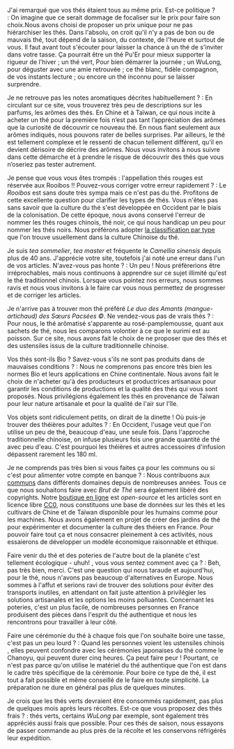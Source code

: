 <script>
    window.addEventListener("load", function(event) {
        const dts = document.querySelectorAll("dt")
        dts.forEach(dt => dt.addEventListener('click', event => {
            event.currentTarget.classList.toggle('visible')
            event.currentTarget.nextElementSibling.classList.toggle('visible')
        }))
    });
</script>

J'ai remarqué que vos thés étaient tous au même prix. Est-ce politique ?  
: On imagine que ce serait dommage de focaliser sur le prix pour faire son choix.Nous avons choisi de proposer un prix unique pour ne pas hiérarchiser les thés.
Dans l'absolu, on croit qu'il n'y a pas de bon ou de mauvais thé, tout dépend de la saison, du contexte, de l'heure et surtout de vous. Il faut avant tout s'écouter pour laisser la chance à un thé de s'inviter dans votre tasse. Ça pourrait être un thé Pu'Er pour mieux supporter la rigueur de l'hiver ; un thé vert, Pour bien démarrer la journée ; un WuLong, pour déguster avec une amie retrouvée ; ce thé blanc, fidèle compagnon, de vos instants lecture ; ou encore un thé inconnu pour se laisser surprendre.

Je ne retrouve pas les notes aromatiques décrites habituellement ?
: En circulant sur ce site, vous trouverez très peu de descriptions sur les parfums, les arômes des thés. En Chine et à Taïwan, ce qui nous incite à acheter un thé pour la première fois n’est pas tant l’appréciation des arômes que la curiosité de découvrir ce nouveau thé. En nous fiant seulement aux arômes indiqués, nous pouvons rater de belles surprises. Par ailleurs, le thé est tellement complexe et le ressenti de chacun tellement différent, qu’il en devient dérisoire de décrire des arômes. Nous vous invitons à nous suivre dans cette démarche et à prendre le risque de découvrir des thés que vous n’oseriez pas tester autrement.

Je pense que vous vous êtes trompés : l'appellation thés rouges est réservée aux Rooibos !! Pouvez-vous corriger votre erreur rapidement ?
: Le _Rooibos_ est sans doute très sympa mais ce n'est pas du thé. Profitons de cette excellente question pour clarifier les types de thés. Vous n'êtes pas sans savoir que la culture du thé s'est développée en Occident par le biais de la colonisation. De cette époque, nous avons conservé l'erreur de nommer les thés rouges chinois, thé noir, ce qui nous handicap un peu pour nommer les thés noirs. Nous préférons adopter [la classification par type](https://www.xn--brutdeth-i1a.fr/base/les-types-de-thes.html) que l'on trouve usuellement dans la culture Chinoise du thé.

Je suis *tea sommelier*, *tea master* et fréquente le *Camellia sinensis* depuis plus de 40 ans. J'apprécie votre site, toutefois j'ai noté une erreur dans l'un de vos articles. N'avez-vous pas honte ?
: Un peu ! Nous préfèrerions être irréprochables, mais nous continuons à apprendre sur ce sujet illimité qu'est le thé traditionnel chinois. Lorsque vous pointez nos erreurs, nous sommes ravis et nous vous invitons à le faire car vous nous permettez de progresser et de corriger les articles. <!-- on souhaite vous faire participer et construire un commun -->

Je n'arrive pas à trouver mon thé préféré *Le duo des Amants (mangue-artichaud) des Sœurs Pacsées ©*. Ne vendez-vous pas de vrais thés ?
: Pour nous, le thé arômatisé s'apparente au rosé-pamplemousse, quant aux sachets de thé, nous les comparons volontier à ce que le surimi est au poisson. Sur ce site, nous avons fait le choix de ne proposer que des thés et des ustensiles issus de la culture traditionnelle chinoise. 

Vos thés sont-ils Bio ? Savez-vous s'ils ne sont pas produits dans de mauvaises conditions ?
: Nous ne comprenons pas encore très bien les normes Bio et leurs applications en Chine continentale. 
Nous avons fait le choix de n'acheter qu'à des producteurs et productrices artisanaux <!-- que nous connaissons personnellement --> pour garantir les conditions de productions et la qualité des thés qui vous sont proposés. Nous privilégions également les thés en provenance de Taïwan pour leur nature artisanale et pour la qualité de l'air sur l'île. 

Vos objets sont ridiculement petits, on dirait de la dinette ! Où puis-je trouver des théières pour adultes ?
: En Occident, l'usage veut que l'on utilise un peu de thé, beaucoup d'eau, une seule fois. Dans l'approche traditionnelle chinoise, on infuse plusieurs fois une grande quantité de thé avec peu d'eau. C'est pourquoi les théières et autres accessoires d'infusion dépassent rarement les 180 ml. 

Je ne comprends pas très bien si vous faites ça pour les communs ou si c'est pour alimenter votre compte en banque ?
: Nous contribuons aux [communs](https://fr.wikipedia.org/wiki/Communs) dans différents domaines depuis de nombreuses années. Tous ce que nous souhaitons faire avec _Brut de Thé_ sera également libéré des copyrights. Notre [boutique en ligne](https://github.com/brutdethe/boutique) est _open-source_ et les articles sont en licence libre [CC0](https://creativecommons.org/publicdomain/zero/1.0/deed.fr), nous constituons une base de données sur les thés et les cultivars de Chine et de Taïwan disponible pour les humains comme pour les machines. Nous avons également en projet de créer des jardins de thé pour expérimenter et documenter la culture des théiers en France.
Pour pouvoir faire tout ça et nous consacrer pleinement à ces activités, nous essaierons de développer un modèle économique raisonnable et éthique.

Faire venir du thé et des poteries de l'autre bout de la planète c'est tellement écologique - uhuh! , vous vous sentez comment avec ça ?
: Beh, pas très bien, merci. C'est une question qui nous taraude et aujourd'hui, pour le thé, nous n'avons pas beaucoup d'alternatives en Europe. Nous sommes à l'affut et serions ravi de trouver des solutions pour éviter des transports inutiles, en attendant on fait juste attention à privilégier les solutions artisanales et les options les moins polluantes. Concernant les poteries, c'est un plus facile, de nombreuses personnes en France produisent des pièces dans l'esprit du thé authentique et nous les rencontrons pour travailler à leur côté.

Faire une cérémonie du thé à chaque fois que l'on souhaite boire une tasse, c'est pas un peu lourd ?
: Quand les personnes voient les ustensiles <!-- traditionnels --> chinois <!-- pour infuser du thé, elles peuvent confondre -->, elles peuvent confondre avec les cérémonies japonaises du thé comme le Chanoyu, qui peuvent durer cinq heures. Ça peut faire peur ! Pourtant, ce n'est pas parce qu'on utilise le matériel du thé authentique que l'on est dans le cadre très spécifique de la cérémonie. Pour boire ce type de thé, il est tout a fait possible et même conseillé de le faire en toute simplicité. La préparation ne dure en général pas plus de quelques minutes. 

Je crois que les thés verts devraient être consommés rapidement, pas plus de quelques mois après leurs récoltes. Est-ce que vous proposez des thés frais ?
: <!-- en effet, un thé vert bien conservé au congélateur doit se consommer dans les 12 mois après sa récolte, et moins de 6 mois si il est conservé au réfrigérateur. Cette règle ne s'applique pas qu'aux --> thés verts, certains _WuLong_ par exemple, sont également très appréciés aussi frais que possible. Pour ces thés de saison, nous essayons de passer commande au plus près de la récolte et les conservons réfrigérés <!-- avant et après --> leur expédition. 